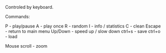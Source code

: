 Controled by keyboard.

Commands:

P - play/pause
A - play once
R - random
I - info / statistics
C - clean
Escape - return to main menu
Up/Down - speed up / slow down
ctrl+s - save
ctrl+o - load

Mouse scroll - zoom
